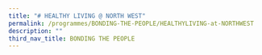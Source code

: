 ```yaml
---
title: "# HEALTHY LIVING @ NORTH WEST"
permalink: /programmes/BONDING-THE-PEOPLE/HEALTHYLIVING-at-NORTHWEST
description: ""
third_nav_title: BONDING THE PEOPLE
---
```

